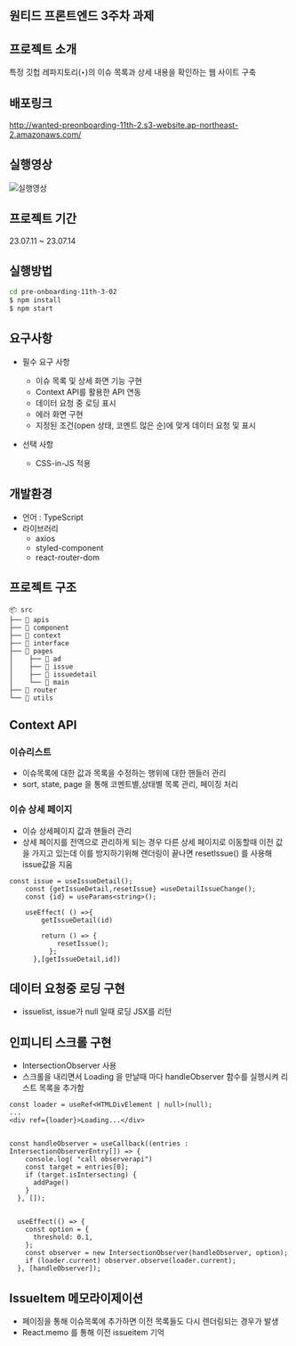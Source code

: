 ## 원티드 프론트엔드 3주차 과제

## 프로젝트 소개
특정 깃헙 레파지토리(‣)의 이슈 목록과 상세 내용을 확인하는 웹 사이트 구축
## 배포링크
http://wanted-preonboarding-11th-2.s3-website.ap-northeast-2.amazonaws.com/
## 실행영상
![실행영상](https://github.com/kwonja/pre-onboarding-11th-3-02/assets/42410000/8b3dd1b8-e17a-455c-abec-6cb4a3621f4d)

## 프로젝트 기간
23.07.11 ~ 23.07.14

## 실행방법
 ```zsh
 cd pre-onboarding-11th-3-02
 $ npm install
 $ npm start
 ``` 

## 요구사항
- 필수 요구 사항
    - 이슈 목록 및 상세 화면 기능 구현
    - Context API를 활용한 API 연동
    - 데이터 요청 중 로딩 표시
    - 에러 화면 구현
    - 지정된 조건(open 상태, 코멘트 많은 순)에 맞게 데이터 요청 및 표시

- 선택 사항
    - CSS-in-JS 적용
## 개발환경
- 언어 : TypeScript
- 라이브러리
  - axios
  - styled-component
  - react-router-dom
## 프로젝트 구조
```
📦 src
├── 📂 apis
├── 📂 component
├── 📂 context
├── 📂 interface
├── 📂 pages
│    ├── 📂 ad
│    ├── 📂 issue
│    ├── 📂 issuedetail
│    └── 📂 main
├── 📂 router
└── 📂 utils
```  

## Context API
### 이슈리스트
- 이슈목록에 대한 값과 목록을 수정하는 행위에 대한 핸들러 관리
- sort, state, page 을 통해 코멘트별,상태별 목록 관리, 페이징 처리
### 이슈 상세 페이지
- 이슈 상세페이지 값과 핸들러 관리
- 상세 페이지를 전역으로 관리하게 되는 경우 다른 상세 페이지로 이동할때 이전 값을 가지고 있는데 이를 방지하기위해 랜더링이 끝나면 resetIssue() 를 사용해 issue값을 지움
```tsx
const issue = useIssueDetail();
    const {getIssueDetail,resetIssue} =useDetailIssueChange();
    const {id} = useParams<string>();

    useEffect( () =>{
        getIssueDetail(id)

        return () => {
            resetIssue();
          };
      },[getIssueDetail,id])
```
## 데이터 요청중 로딩 구현
- issuelist, issue가 null 일때 로딩 JSX를 리턴
## 인피니티 스크롤 구현
-  IntersectionObserver 사용
-  스크롤을 내리면서 Loading 을 만날때 마다 handleObserver 함수를 실행시켜 리스트 목록을 추가함
```tsx
const loader = useRef<HTMLDivElement | null>(null);
...
<div ref={loader}>Loading...</div>


const handleObserver = useCallback((entries : IntersectionObserverEntry[]) => {
    console.log( "call observerapi")
    const target = entries[0];
    if (target.isIntersecting) {
      addPage()
    }
  }, []);


  useEffect(() => {
    const option = {
      threshold: 0.1,
    };
    const observer = new IntersectionObserver(handleObserver, option);
    if (loader.current) observer.observe(loader.current);
  }, [handleObserver]);
```
## IssueItem 메모라이제이션
- 페이징을 통해 이슈목록에 추가하면 이전 목록들도 다시 렌더링되는 경우가 발생
- React.memo 를 통해 이전 issueitem 기억
